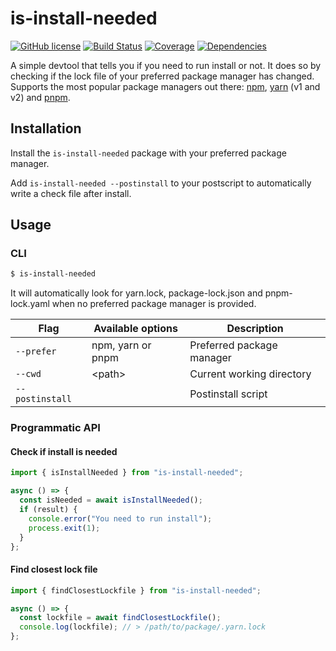 # is-install-needed

[![GitHub license](https://img.shields.io/badge/license-ISC-blue.svg?style=flat-square)](https://github.com/mekwall/is-install-needed/blob/master/LICENSE)
[![Build Status](https://img.shields.io/circleci/project/github/mekwall/is-install-needed.svg?style=flat-square)](https://circleci.com/gh/mekwall/is-install-needed)
[![Coverage](https://img.shields.io/codecov/c/github/mekwall/is-install-needed/master.svg?style=flat-square)](https://codecov.io/github/mekwall/is-install-needed?branch=master)
[![Dependencies](https://img.shields.io/librariesio/github/mekwall/is-install-needed.svg?style=flat-square)](https://github.com/mekwall/is-install-needed)

A simple devtool that tells you if you need to run install or not. It does so by checking if the lock file of your preferred package manager has changed. Supports the most popular package managers out there: [npm](https://www.npmjs.com/), [yarn](https://yarnpkg.com/) (v1 and v2) and [pnpm](https://pnpm.js.org/).

## Installation

Install the `is-install-needed` package with your preferred package manager.

Add `is-install-needed --postinstall` to your postscript to automatically write a check file after install.

## Usage

### CLI

```bash
$ is-install-needed
```

It will automatically look for yarn.lock, package-lock.json and pnpm-lock.yaml when no preferred package manager is provided.

| Flag            | Available options | Description               |
| --------------- | ----------------- | ------------------------- |
| `--prefer`      | npm, yarn or pnpm | Preferred package manager |
| `--cwd`         | \<path>           | Current working directory |
| `--postinstall` |                   | Postinstall script        |

### Programmatic API

#### Check if install is needed

```javascript
import { isInstallNeeded } from "is-install-needed";

async () => {
  const isNeeded = await isInstallNeeded();
  if (result) {
    console.error("You need to run install");
    process.exit(1);
  }
};
```

#### Find closest lock file

```javascript
import { findClosestLockfile } from "is-install-needed";

async () => {
  const lockfile = await findClosestLockfile();
  console.log(lockfile); // > /path/to/package/.yarn.lock
};
```
